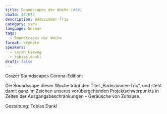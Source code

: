 ```yaml
---
title: Soundscapes der Woche (#09)
cbaId: 447673
description: Badezimmer-Trio
category: ssdw
language: German
tags:
  - Soundscapes der Woche
format: keynote
speakers:
  - sarah_kieweg
  - tobias_dankl
draft: false
---
```

Grazer Soundscapes Corona-Edition:

Die Soundscape dieser Woche trägt den Titel „Badezimmer-Trio“, und steht damit ganz im Zeichen unseres vorübergehenden Projektschwerpunkts in Zeiten der Ausgangsbeschränkungen – Geräusche von Zuhause.

Gestaltung: Tobias Dankl


